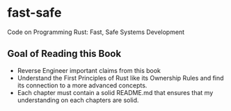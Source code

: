 # fast-safe
Code on Programming Rust: Fast, Safe Systems Development

## Goal of Reading this Book
- Reverse Engineer important claims from this book
- Understand the First Principles of Rust like its Ownership Rules and find its connection to a more advanced concepts.
- Each chapter must contain a solid README.md that ensures that my understanding on each chapters are solid.
